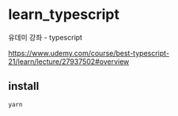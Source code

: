 # learn_typescript
유데미 강좌 - typescript

https://www.udemy.com/course/best-typescript-21/learn/lecture/27937502#overview

## install
```shell
yarn
```